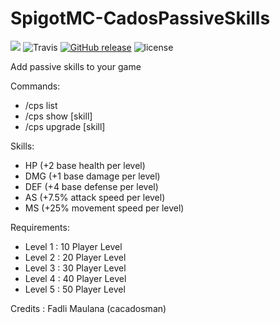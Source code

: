 # SpigotMC-CadosPassiveSkills
[![](https://img.shields.io/badge/cacadosman-McPlugin-red.svg)](https://shields.io)
![Travis](https://img.shields.io/travis/cacadosman/SpigotMC-CadosPassiveSkills.svg) [![GitHub release](https://img.shields.io/github/release/cacadosman/SpigotMC-CadosPassiveSkills.svg)](https://github.com/Loli-Master/Kalkulator/releases/tag/1.0) ![license](https://img.shields.io/github/license/cacadosman/SpigotMC-CadosPassiveSkills.svg)<br>

Add passive skills to your game 

Commands:
- /cps list
- /cps show [skill]
- /cps upgrade [skill]

Skills:
- HP (+2 base health per level)
- DMG (+1 base damage per level)
- DEF (+4 base defense per level)
- AS (+7.5% attack speed per level)
- MS (+25% movement speed per level)

Requirements:
- Level 1 : 10 Player Level
- Level 2 : 20 Player Level
- Level 3 : 30 Player Level
- Level 4 : 40 Player Level
- Level 5 : 50 Player Level

Credits : Fadli Maulana (cacadosman)
